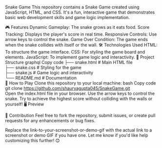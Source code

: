 Snake Game
This repository contains a Snake Game created using JavaScript, HTML, and CSS. It's a fun, interactive game that demonstrates basic web development skills and game logic implementation.

🎮 Features
Dynamic Gameplay: The snake grows as it eats food.
Score Tracking: Displays the player's score in real time.
Responsive Controls: Use arrow keys to control the snake.
Game Over Condition: The game ends when the snake collides with itself or the wall.
🛠️ Technologies Used
HTML: To structure the game interface.
CSS: For styling the game board and elements.
JavaScript: To implement game logic and interactivity.
📂 Project Structure
graphql
Copy code
├── snake.html      # Main HTML file  
├── snake.css       # Styling for the game  
├── snake.js       # Game logic and interactivity   
└── README.md       # Documentation  
🚀 How to Play
Clone this repository to your local machine:
bash
Copy code
git clone https://github.com/shauryagupta045/SnakeGame.git  
Open the index.html file in your browser.
Use the arrow keys to control the snake.
Try to achieve the highest score without colliding with the walls or yourself!
🖥️ Preview

🤝 Contribution
Feel free to fork the repository, submit issues, or create pull requests for any enhancements or bug fixes.

Replace the link-to-your-screenshot-or-demo-gif with the actual link to a screenshot or demo GIF if you have one. Let me know if you'd like help customizing this further! 😊
